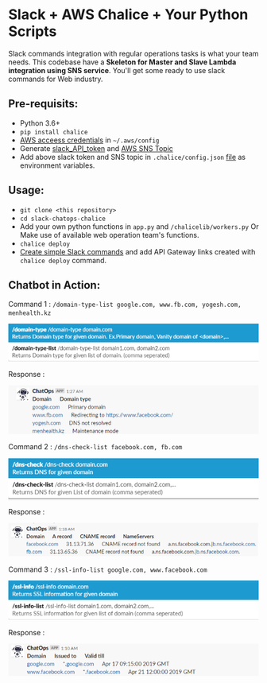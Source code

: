 # Slack + AWS Chalice + Your Python Scripts

Slack commands integration with regular operations tasks is what your team needs. This codebase have a **Skeleton for Master and Slave Lambda integration using SNS service**.
You'll get some ready to use slack commands for Web industry.


## Pre-requisits:
- Python 3.6+
- ```pip install chalice```
- [AWS acceess credentials](https://aws.amazon.com/blogs/security/wheres-my-secret-access-key/) in ```~/.aws/config```
- Generate [slack_API_token](https://get.slack.help/hc/en-us/articles/215770388-Create-and-regenerate-API-tokens) and [AWS SNS Topic](https://docs.aws.amazon.com/gettingstarted/latest/deploy/creating-an-sns-topic.html)
- Add above slack token and SNS topic in ```.chalice/config.json``` [file](https://github.com/yogingale/slack-chatops-chalice/blob/master/.chalice/config.json#L6-L7) as environment variables.


## Usage:
- ```git clone <this repository>```
- ```cd slack-chatops-chalice```
- Add your own python functions in ```app.py``` and ```/chalicelib/workers.py``` Or Make use of available web operation team's functions.
- ```chalice deploy```
- [Create simple Slack commands](https://api.slack.com/tutorials/easy-peasy-slash-commands) and add API Gateway links created with ```chalice deploy``` command.

## Chatbot in Action:

Command 1 : `/domain-type-list google.com, www.fb.com, yogesh.com, menhealth.kz`

![SS](/static/domain_Q.png)

Response :

![SS](/static/domain_A.png)


Command 2 : `/dns-check-list facebook.com, fb.com`

![SS](/static/dns_Q.png)

Response : 

![SS](/static/dns_A.png)


Command 3 : `/ssl-info-list google.com, www.facebook.com`

![SS](/static/ssl_Q.png)

Response : 

![SS](/static/ssl_A.png)
